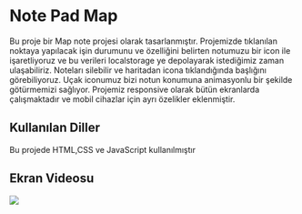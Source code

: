 <h1>Note Pad Map</h1>

Bu proje bir Map note projesi olarak tasarlanmıştır. Projemizde tıklanılan noktaya yapılacak işin durumunu ve özelliğini belirten notumuzu bir icon ile işaretliyoruz ve bu verileri localstorage ye depolayarak istediğimiz zaman ulaşabiliriz. Noteları silebilir ve haritadan icona tıklandığında başlığını görebiliyoruz. Uçak iconumuz bizi notun konumuna animasyonlu bir şekilde götürmemizi sağlıyor. Projemiz responsive olarak bütün ekranlarda çalışmaktadır ve mobil cihazlar için ayrı özelikler eklenmiştir.

<h2>Kullanılan Diller</h2>

Bu projede HTML,CSS ve JavaScript kullanılmıştır

<h2>Ekran Videosu</h2>

![](note-pad.gif)
